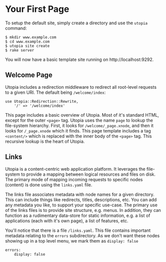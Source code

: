 # Your First Page

To setup the default site, simply create a directory and use the `utopia` command:

	$ mkdir www.example.com
	$ cd www.example.com
	$ utopia site create
	$ rake server

You will now have a basic template site running on http://localhost:9292.

## Welcome Page

Utopia includes a redirection middleware to redirect all root-level requests to a given URI. The default being `/welcome/index`:

	use Utopia::Redirection::Rewrite,
		'/' => '/welcome/index'

This page includes a basic overview of Utopia. Most of it's standard HTML, except for the outer `<page>` tag. Utopia uses the name `page` to lookup the file-system hierarchy. First, it looks for `/welcome/_page.xnode`, and then it looks for `/_page.xnode` which it finds. This page template includes a tag `<content/>` which is replaced with the inner body of the `<page>` tag. This recursive lookup is the heart of Utopia.

## Links

Utopia is a content-centric web application platform. It leverages the file-system to provide a mapping between logical resources and files on disk. The primary mode of mapping incoming requests to specific nodes (content) is done using the `links.yaml` file.

The links file associates metadata with node names for a given directory. This can include things like redirects, titles, descriptions, etc. You can add any metadata you like, to support your specific use-case. The primary use of the links files is to provide site structure, e.g. menus. In addition, they can function as a rudimentary data-store for static information, e.g. a list of applications (each with it's own page), a list of features, etc.

You'll notice that there is a file `/links.yaml`. This file contains important metadata relating to the `errors` subdirectory. As we don't want these nodes showing up in a top level menu, we mark them as `display: false`

	errors:
	    display: false 

